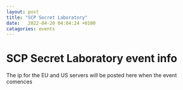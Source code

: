 ```yaml
---
layout: post
title: "SCP Secret Laboratory"
date:   2022-04-20 04:04:24 +0100
catagories: events
---
```

# SCP Secret Laboratory event info
The ip for the EU and US servers will be posted here when the event comences

